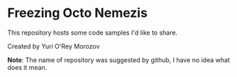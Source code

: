 Freezing Octo Nemezis
=====================

This repository hosts some code samples I'd like to share.

Created by Yuri O'Rey Morozov

**Note**: The name of repository was suggested by github, I have no idea what does it mean.
